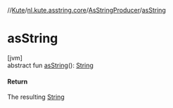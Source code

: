 //[Kute](../../../index.md)/[nl.kute.asstring.core](../index.md)/[AsStringProducer](index.md)/[asString](as-string.md)

# asString

[jvm]\
abstract fun [asString](as-string.md)(): [String](https://kotlinlang.org/api/latest/jvm/stdlib/kotlin/-string/index.html)

#### Return

The resulting [String](https://kotlinlang.org/api/latest/jvm/stdlib/kotlin/-string/index.html)
